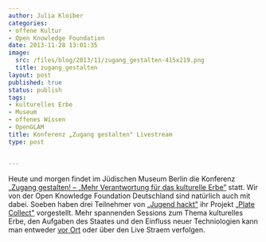 ```yaml
---
author: Julia Kloiber
categories:
- offene Kultur
- Open Knowledge Foundation
date: 2013-11-28 13:01:35
image:
  src: /files/blog/2013/11/zugang_gestalten-415x219.png
  title: zugang_gestalten
layout: post
published: true
status: publish
tags:
- kulturelles Erbe
- Museum
- offenes Wissen
- OpenGLAM
title: Konferenz „Zugang gestalten" Livestream
type: post


---
```


  
Heute und morgen findet im Jüdischen Museum Berlin die Konferenz „[Zugang gestalten! – „Mehr Verantwortung für das kulturelle Erbe”](http://www.zugang-gestalten.de/) statt. Wir von der Open Knowledge Foundation Deutschland sind natürlich auch mit dabei. Soeben haben drei Teilnehmer von „[Jugend hackt"](http://jugendhackt.de/) ihr Projekt „[Plate Collect"](http://hacks.youngrewiredstate.org/events/yrsberlin/platecollect) vorgestellt. Mehr spannenden Sessions zum Thema kulturelles Erbe, den Aufgaben des Staates und den Einfluss neuer Techniologien kann man entweder [vor Ort](http://www.zugang-gestalten.de/konferenz-2013/) oder über den Live Straem verfolgen.